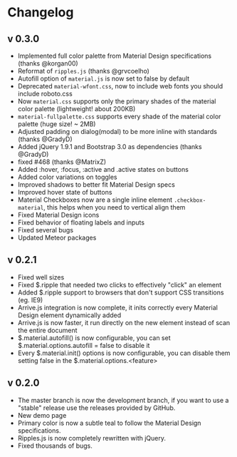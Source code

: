# Changelog

## v 0.3.0

- Implemented full color palette from Material Design specifications (thanks @korgan00)
- Reformat of `ripples.js` (thanks @grvcoelho)
- Autofill option of `material.js` is now set to false by default
- Deprecated `material-wfont.css`, now to include web fonts you should include roboto.css
- Now `material.css` supports only the primary shades of the material color palette (lightweight! about 200KB)
- `material-fullpalette.css` supports every shade of the material color palette (huge size! ~ 2MB)
- Adjusted padding on dialog(modal) to be more inline with standards (thanks @GradyD)
- Added jQuery 1.9.1 and Bootstrap 3.0 as dependencies (thanks @GradyD)
- fixed #468 (thanks @MatrixZ)
- Added :hover, :focus, :active and .active states on buttons
- Added color variations on toggles
- Improved shadows to better fit Material Design specs
- Improved hover state of buttons
- Material Checkboxes now are a single inline element `.checkbox-material`, this helps when you need to vertical align them
- Fixed Material Design icons
- Fixed behavior of floating labels and inputs
- Fixed several bugs
- Updated Meteor packages

## v 0.2.1

- Fixed well sizes
- Fixed $.ripple that needed two clicks to effectively "click" an element
- Added $.ripple support to browsers that don't support CSS transitions (eg. IE9)
- Arrive.js integration is now complete, it inits correctly every Material Design element dynamically added
- Arrive.js is now faster, it run directly on the new element instead of scan the entire document
- $.material.autofill() is now configurable, you can set $.material.options.autofill = false to disable it
- Every $.material.init() options is now configurable, you can disable them setting false in the $.material.options.\<feature\>

## v 0.2.0

- The master branch is now the development branch, if you want to use a "stable" release use the releases provided by GitHub.
- New demo page
- Primary color is now a subtle teal to follow the Material Design specifications.
- Ripples.js is now completely rewritten with jQuery.
- Fixed thousands of bugs.

